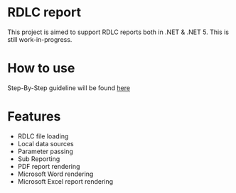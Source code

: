 # RDLC report
This project is aimed to support RDLC reports both in .NET & .NET 5. This is still work-in-progress.

# How to use
Step-By-Step guideline will be found [here](guide.md)

# Features
 * RDLC file loading
 * Local data sources
 * Parameter passing
 * Sub Reporting
 * PDF report rendering
 * Microsoft Word rendering
 * Microsoft Excel report rendering
 

